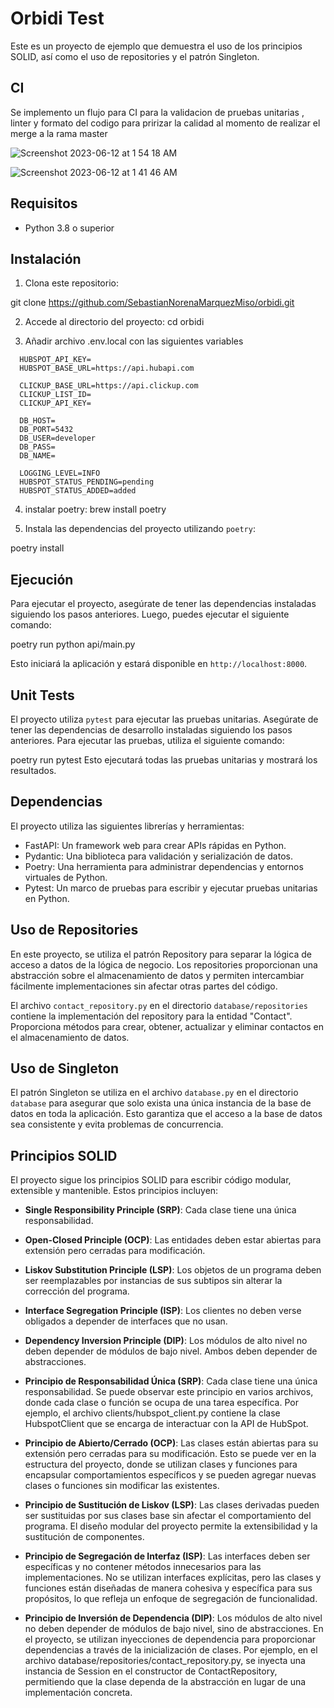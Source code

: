 
# Orbidi Test

Este es un proyecto de ejemplo que demuestra el uso de los principios SOLID, así como el uso de repositories y el patrón Singleton.

## CI
Se implemento un flujo para CI para la validacion de pruebas unitarias , linter y formato del codigo para pririzar la calidad al momento de realizar el merge a la rama master

![Screenshot 2023-06-12 at 1 54 18 AM](https://github.com/SebastianNorenaMarquezMiso/orbidi/assets/78800255/490975a0-4ab9-4df2-b61f-eb78c6c46129)


![Screenshot 2023-06-12 at 1 41 46 AM](https://github.com/SebastianNorenaMarquezMiso/orbidi/assets/78800255/a3b9ebaf-a45d-4936-96fd-d30ed61c0ca3)

## Requisitos

- Python 3.8 o superior

## Instalación

1. Clona este repositorio:

git clone https://github.com/SebastianNorenaMarquezMiso/orbidi.git

2. Accede al directorio del proyecto:
cd orbidi

3. Añadir archivo .env.local con las siguientes variables
```
  HUBSPOT_API_KEY=
  HUBSPOT_BASE_URL=https://api.hubapi.com

  CLICKUP_BASE_URL=https://api.clickup.com
  CLICKUP_LIST_ID=
  CLICKUP_API_KEY=

  DB_HOST=
  DB_PORT=5432
  DB_USER=developer
  DB_PASS=
  DB_NAME=

  LOGGING_LEVEL=INFO
  HUBSPOT_STATUS_PENDING=pending
  HUBSPOT_STATUS_ADDED=added
```
4. instalar poetry:
brew install poetry

5. Instala las dependencias del proyecto utilizando `poetry`:

poetry install

## Ejecución

Para ejecutar el proyecto, asegúrate de tener las dependencias instaladas siguiendo los pasos anteriores. Luego, puedes ejecutar el siguiente comando:



poetry run python api/main.py

Esto iniciará la aplicación y estará disponible en `http://localhost:8000`.

## Unit Tests

El proyecto utiliza `pytest` para ejecutar las pruebas unitarias. Asegúrate de tener las dependencias de desarrollo instaladas siguiendo los pasos anteriores. Para ejecutar las pruebas, utiliza el siguiente comando:


poetry run pytest
Esto ejecutará todas las pruebas unitarias y mostrará los resultados.

## Dependencias

El proyecto utiliza las siguientes librerías y herramientas:

- FastAPI: Un framework web para crear APIs rápidas en Python.
- Pydantic: Una biblioteca para validación y serialización de datos.
- Poetry: Una herramienta para administrar dependencias y entornos virtuales de Python.
- Pytest: Un marco de pruebas para escribir y ejecutar pruebas unitarias en Python.

## Uso de Repositories

En este proyecto, se utiliza el patrón Repository para separar la lógica de acceso a datos de la lógica de negocio. Los repositories proporcionan una abstracción sobre el almacenamiento de datos y permiten intercambiar fácilmente implementaciones sin afectar otras partes del código.

El archivo `contact_repository.py` en el directorio `database/repositories` contiene la implementación del repository para la entidad "Contact". Proporciona métodos para crear, obtener, actualizar y eliminar contactos en el almacenamiento de datos.
## Uso de Singleton

El patrón Singleton se utiliza en el archivo `database.py` en el directorio `database` para asegurar que solo exista una única instancia de la base de datos en toda la aplicación. Esto garantiza que el acceso a la base de datos sea consistente y evita problemas de concurrencia.

## Principios SOLID

El proyecto sigue los principios SOLID para escribir código modular, extensible y mantenible. Estos principios incluyen:

- **Single Responsibility Principle (SRP)**: Cada clase tiene una única responsabilidad.
- **Open-Closed Principle (OCP)**: Las entidades deben estar abiertas para extensión pero cerradas para modificación.
- **Liskov Substitution Principle (LSP)**: Los objetos de un programa deben ser reemplazables por instancias de sus subtipos sin alterar la corrección del programa.
- **Interface Segregation Principle (ISP)**: Los clientes no deben verse obligados a depender de interfaces que no usan.
- **Dependency Inversion Principle (DIP)**: Los módulos de alto nivel no deben depender de módulos de bajo nivel. Ambos deben depender de abstracciones.

- **Principio de Responsabilidad Única (SRP)**: Cada clase tiene una única responsabilidad. Se puede observar este principio en varios archivos, donde cada clase o función se ocupa de una tarea específica. Por ejemplo, el archivo clients/hubspot_client.py contiene la clase HubspotClient que se encarga de interactuar con la API de HubSpot.

- **Principio de Abierto/Cerrado (OCP)**: Las clases están abiertas para su extensión pero cerradas para su modificación. Esto se puede ver en la estructura del proyecto, donde se utilizan clases y funciones para encapsular comportamientos específicos y se pueden agregar nuevas clases o funciones sin modificar las existentes.

- **Principio de Sustitución de Liskov (LSP)**: Las clases derivadas pueden ser sustituidas por sus clases base sin afectar el comportamiento del programa. El diseño modular del proyecto permite la extensibilidad y la sustitución de componentes.

- **Principio de Segregación de Interfaz (ISP)**: Las interfaces deben ser específicas y no contener métodos innecesarios para las implementaciones. No se utilizan interfaces explícitas, pero las clases y funciones están diseñadas de manera cohesiva y específica para sus propósitos, lo que refleja un enfoque de segregación de funcionalidad.

- **Principio de Inversión de Dependencia (DIP)**: Los módulos de alto nivel no deben depender de módulos de bajo nivel, sino de abstracciones. En el proyecto, se utilizan inyecciones de dependencia para proporcionar dependencias a través de la inicialización de clases. Por ejemplo, en el archivo database/repositories/contact_repository.py, se inyecta una instancia de Session en el constructor de ContactRepository, permitiendo que la clase dependa de la abstracción en lugar de una implementación concreta.
